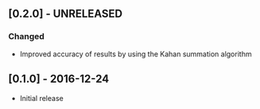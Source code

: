 ## [0.2.0] - UNRELEASED

### Changed
- Improved accuracy of results by using the Kahan summation algorithm

## [0.1.0] - 2016-12-24
- Initial release
